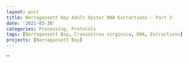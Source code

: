 ```yaml
---
layout: post
title: Narragansett Bay Adult Oyster DNA Extractions - Part 3
date: '2021-03-30'
categories: Processing, Protocols
tags: [Narragansett Bay, Crassostrea virginica, DNA, Extractions]
projects: [Narragansett Bay]
---
```



''



